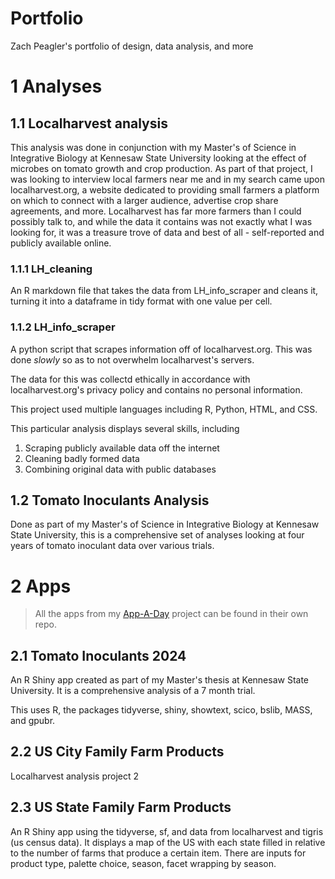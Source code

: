 # Portfolio
 Zach Peagler's portfolio of design, data analysis, and more

# 1 Analyses

## 1.1 Localharvest analysis

This analysis was done in conjunction with my Master's of Science in Integrative Biology at Kennesaw State University looking at the effect of microbes on tomato growth and crop production. 
As part of that project, I was looking to interview local farmers near me and in my search came upon localharvest.org, a website dedicated to providing small farmers a platform on which to connect with a larger audience, advertise crop share agreements, and more. 
Localharvest has far more farmers than I could possibly talk to, and while the data it contains was not exactly what I was looking for, it was a treasure trove of data and best of all - self-reported and publicly available online. 

### 1.1.1 LH_cleaning

An R markdown file that takes the data from LH_info_scraper and cleans it, turning it into a dataframe in tidy format with one value per cell.

### 1.1.2 LH_info_scraper

A python script that scrapes information off of localharvest.org. This was done *slowly* so as to not overwhelm localharvest's servers.

The data for this was collectd ethically in accordance with localharvest.org's privacy policy and contains no personal information.

This project used multiple languages including R, Python, HTML, and CSS.

This particular analysis displays several skills, including
1. Scraping publicly available data off the internet
1. Cleaning badly formed data
2. Combining original data with public databases

## 1.2 Tomato Inoculants Analysis

Done as part of my Master's of Science in Integrative Biology at Kennesaw State University, this is a comprehensive set of analyses looking at four years of tomato inoculant data over various trials.

# 2 Apps

> All the apps from my [App-A-Day](https://github.com/zachpeagler/App-A-Day) project can be found in their own repo.

## 2.1 Tomato Inoculants 2024

An R Shiny app created as part of my Master's thesis at Kennesaw State University. It is a comprehensive analysis of a 7 month trial.

This uses R, the packages tidyverse, shiny, showtext, scico, bslib, MASS, and gpubr.

## 2.2 US City Family Farm Products

Localharvest analysis project 2

## 2.3 US State Family Farm Products

An R Shiny app using the tidyverse, sf, and data from localharvest and tigris (us census data). It displays a map of the US with each state filled in relative to the number of farms that produce a certain item. There are inputs for product type, palette choice, season, facet wrapping by season.
